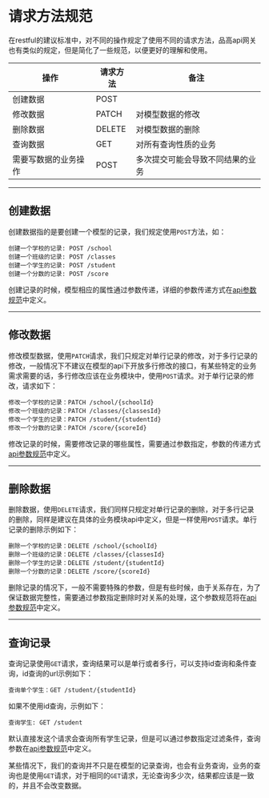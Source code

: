 # 请求方法规范

在restful的建议标准中，对不同的操作规定了使用不同的请求方法，品高api网关也有类似的规定，但是简化了一些规范，以便更好的理解和使用。

|操作|请求方法|备注|
|----|----|----|
|创建数据|POST|　|
|修改数据|PATCH|对模型数据的修改|
|删除数据|DELETE|对模型数据的删除|
|查询数据|GET|对所有查询性质的业务|
|需要写数据的业务操作|POST|多次提交可能会导致不同结果的业务|

---

## 创建数据

创建数据指的是要创建一个模型的记录，我们规定使用`POST`方法，如：

```
创建一个学校的记录: POST /school
创建一个班级的记录: POST /classes
创建一个学生的记录: POST /student
创建一个分数的记录: POST /score
```

创建记录的时候，模型相应的属性通过参数传递，详细的参数传递方式在[api参数规范](parameter.md)中定义。

---

## 修改数据

修改模型数据，使用`PATCH`请求，我们只规定对单行记录的修改，对于多行记录的修改，一般情况下不建议在模型的api下开放多行修改的接口，有某些特定的业务需求需要的话，多行修改应该在业务模块中，使用`POST`请求。对于单行记录的修改，请求如下：

```
修改一个学校的记录：PATCH /school/{schoolId}
修改一个班级的记录：PATCH /classes/{classesId}
修改一个学生的记录：PATCH /student/{studentId}
修改一个分数的记录：PATCH /score/{scoreId}
```

修改记录的时候，需要修改记录的哪些属性，需要通过参数指定，参数的传递方式[api参数规范](parameter.md)中定义。

---

## 删除数据

删除数据，使用`DELETE`请求，我们同样只规定对单行记录的删除，对于多行记录的删除，同样是建议在具体的业务模块api中定义，但是一样使用`POST`请求。单行记录的删除示例如下：

```
删除一个学校的记录：DELETE /school/{schoolId}
删除一个班级的记录：DELETE /classes/{classesId}
删除一个学生的记录：DELETE /student/{studentId}
删除一个分数的记录：DELETE /score/{scoreId}
```

删除记录的情况下，一般不需要特殊的参数，但是有些时候，由于关系存在，为了保证数据完整性，需要通过参数指定删除时对关系的处理，这个参数规范将在[api参数规范](parameter.md)中定义。

---

## 查询记录

查询记录使用`GET`请求，查询结果可以是单行或者多行，可以支持id查询和条件查询，id查询的url示例如下：

```
查询单个学生：GET /student/{studentId}
```

如果不使用id查询，示例如下：

```
查询学生: GET /student
```

默认直接发这个请求会查询所有学生记录，但是可以通过参数指定过滤条件，查询参数在[api参数规范](parameter.md)中定义。

某些情况下，我们的查询并不只是在模型的记录查询，也会有业务查询，业务的查询也是使用`GET`请求，对于相同的`GET`请求，无论查询多少次，结果都应该是一致的，并且不会改变数据。

